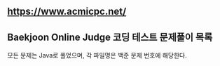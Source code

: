 ## https://www.acmicpc.net/

## Baekjoon Online Judge 코딩 테스트 문제풀이 목록

모든 문제는 Java로 풀었으며, 각 파일명은 백준 문제 번호에 해당한다.
